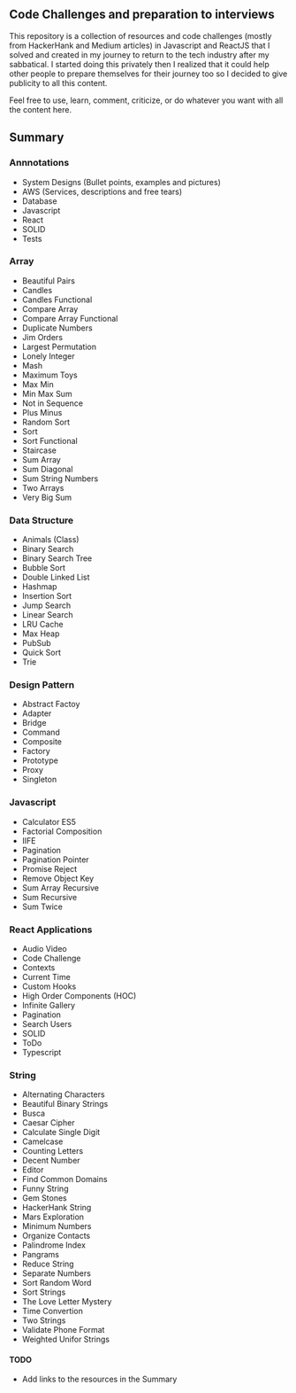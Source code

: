 ## Code Challenges and preparation to interviews

This repository is a collection of resources and code challenges (mostly from HackerHank and Medium articles) in Javascript and ReactJS that I solved and created in my journey to return to the tech industry after my sabbatical. I started doing this privately then I realized that it could help other people to prepare themselves for their journey too so I decided to give publicity to all this content.

Feel free to use, learn, comment, criticize, or do whatever you want with all the content here.

## Summary

### Annnotations

- System Designs (Bullet points, examples and pictures)
- AWS (Services, descriptions and free tears)
- Database
- Javascript
- React
- SOLID
- Tests

### Array

- Beautiful Pairs
- Candles
- Candles Functional
- Compare Array
- Compare Array Functional
- Duplicate Numbers
- Jim Orders
- Largest Permutation
- Lonely Integer
- Mash
- Maximum Toys
- Max Min
- Min Max Sum
- Not in Sequence
- Plus Minus
- Random Sort
- Sort
- Sort Functional
- Staircase
- Sum Array
- Sum Diagonal
- Sum String Numbers
- Two Arrays
- Very Big Sum

### Data Structure

- Animals (Class)
- Binary Search
- Binary Search Tree
- Bubble Sort
- Double Linked List
- Hashmap
- Insertion Sort
- Jump Search
- Linear Search
- LRU Cache
- Max Heap
- PubSub
- Quick Sort
- Trie

### Design Pattern

- Abstract Factoy
- Adapter
- Bridge
- Command
- Composite
- Factory
- Prototype
- Proxy
- Singleton

### Javascript

- Calculator ES5
- Factorial Composition
- IIFE
- Pagination
- Pagination Pointer
- Promise Reject
- Remove Object Key
- Sum Array Recursive
- Sum Recursive
- Sum Twice

### React Applications

- Audio Video
- Code Challenge
- Contexts
- Current Time
- Custom Hooks
- High Order Components (HOC)
- Infinite Gallery
- Pagination
- Search Users
- SOLID
- ToDo
- Typescript

### String

- Alternating Characters
- Beautiful Binary Strings
- Busca
- Caesar Cipher
- Calculate Single Digit
- Camelcase
- Counting Letters
- Decent Number
- Editor
- Find Common Domains
- Funny String
- Gem Stones
- HackerHank String
- Mars Exploration
- Minimum Numbers
- Organize Contacts
- Palindrome Index
- Pangrams
- Reduce String
- Separate Numbers
- Sort Random Word
- Sort Strings
- The Love Letter Mystery
- Time Convertion
- Two Strings
- Validate Phone Format
- Weighted Unifor Strings

#### TODO

- Add links to the resources in the Summary